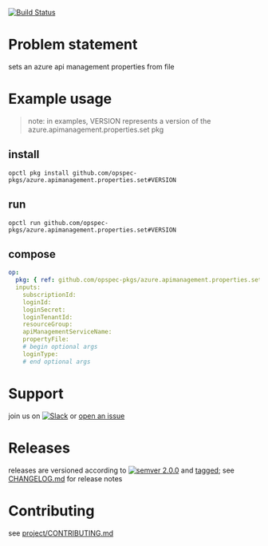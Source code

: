 [![Build Status](https://travis-ci.org/opspec-pkgs/azure.apimanagement.properties.set.svg?branch=master)](https://travis-ci.org/opspec-pkgs/azure.apimanagement.properties.set)

# Problem statement

sets an azure api management properties from file

# Example usage

> note: in examples, VERSION represents a version of the
> azure.apimanagement.properties.set pkg

## install

```shell
opctl pkg install github.com/opspec-pkgs/azure.apimanagement.properties.set#VERSION
```

## run

```
opctl run github.com/opspec-pkgs/azure.apimanagement.properties.set#VERSION
```

## compose

```yaml
op:
  pkg: { ref: github.com/opspec-pkgs/azure.apimanagement.properties.set#VERSION }
  inputs:
    subscriptionId:
    loginId:
    loginSecret:
    loginTenantId:
    resourceGroup:
    apiManagementServiceName:
    propertyFile:
    # begin optional args
    loginType:
    # end optional args
```

# Support

join us on
[![Slack](https://opspec-slackin.herokuapp.com/badge.svg)](https://opspec-slackin.herokuapp.com/)
or
[open an issue](https://github.com/opspec-pkgs/azure.apimanagement.properties.set/issues)

# Releases

releases are versioned according to
[![semver 2.0.0](https://img.shields.io/badge/semver-2.0.0-brightgreen.svg)](http://semver.org/spec/v2.0.0.html)
and [tagged](https://git-scm.com/book/en/v2/Git-Basics-Tagging); see
[CHANGELOG.md](CHANGELOG.md) for release notes

# Contributing

see
[project/CONTRIBUTING.md](https://github.com/opspec-pkgs/project/blob/master/CONTRIBUTING.md)
